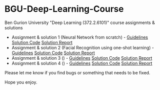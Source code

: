 # BGU-Deep-Learning-Course

Ben Gurion University "Deep Learning (372.2.6101)" course assignments & solutions

- Assignment & solution 1 (Neural Network from scratch) - [Guidelines](Assignment_1/Assignment_Guidelines.pdf) [Solution Code](Assignment_1/Assignment_Solution_Code.ipynb) [Solution Report](Assignment_1/Assignment_Solution_Report.pdf) 
- Assignment & solution 2 (Facial Recognition using one-shot learning) - [Guidelines](Assignment_2/Assignment_Guidelines.pdf) [Solution Code](Assignment_2/Assignment_Solution_Code.ipynb) [Solution Report](Assignment_2/Assignment_Solution_Report.pdf) 
- Assignment & solution 3 () - [Guidelines](Assignment_3/Assignment_Guidelines.pdf) [Solution Code](Assignment_3/Assignment_Solution_Code.ipynb) [Solution Report](Assignment_3/Assignment_Solution_Report.pdf) 
- Assignment & solution 4 () - [Guidelines](Assignment_4/Assignment_Guidelines.pdf) [Solution Code](Assignment_4/Assignment_Solution_Code.ipynb) [Solution Report](Assignment_4/Assignment_Solution_Report.pdf) 

Please let me know if you find bugs or something that needs to be fixed.

Hope you enjoy.

